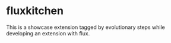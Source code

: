 fluxkitchen
===========

This is a showcase extension tagged by evolutionary steps while developing an extension with flux.

